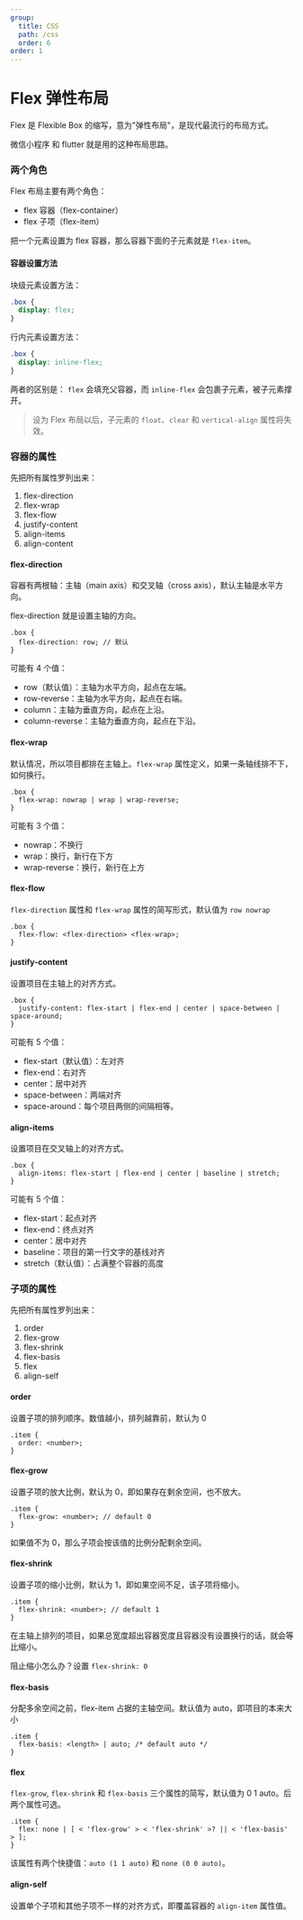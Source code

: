 ```yaml
---
group:
  title: CSS
  path: /css
  order: 6
order: 1
---
```


# Flex 弹性布局

Flex 是 Flexible Box 的缩写，意为"弹性布局"，是现代最流行的布局方式。

微信小程序 和 flutter 就是用的这种布局思路。

### 两个角色

Flex 布局主要有两个角色：

- flex 容器（flex-container）
- flex 子项（flex-item）

把一个元素设置为 flex 容器，那么容器下面的子元素就是 `flex-item`。

#### 容器设置方法

块级元素设置方法：

```css
.box {
  display: flex;
}
```

行内元素设置方法：

```css
.box {
  display: inline-flex;
}
```

两者的区别是： `flex` 会填充父容器，而 `inline-flex` 会包裹子元素，被子元素撑开。

> 设为 Flex 布局以后，子元素的 `float`、`clear` 和 `vertical-align` 属性将失效。

### 容器的属性

先把所有属性罗列出来：

1. flex-direction
2. flex-wrap
3. flex-flow
4. justify-content
5. align-items
6. align-content

#### flex-direction

容器有两根轴：主轴（main axis）和交叉轴（cross axis），默认主轴是水平方向。

flex-direction 就是设置主轴的方向。

```less
.box {
  flex-direction: row; // 默认
}
```

可能有 4 个值：

- row（默认值）：主轴为水平方向，起点在左端。
- row-reverse：主轴为水平方向，起点在右端。
- column：主轴为垂直方向，起点在上沿。
- column-reverse：主轴为垂直方向，起点在下沿。

#### flex-wrap

默认情况，所以项目都排在主轴上。`flex-wrap` 属性定义，如果一条轴线排不下，如何换行。

```less
.box {
  flex-wrap: nowrap | wrap | wrap-reverse;
}
```

可能有 3 个值：

- nowrap：不换行
- wrap：换行，新行在下方
- wrap-reverse：换行，新行在上方

#### flex-flow

`flex-direction` 属性和 `flex-wrap` 属性的简写形式，默认值为 `row nowrap`

```less
.box {
  flex-flow: <flex-direction> <flex-wrap>;
}
```

#### justify-content

设置项目在主轴上的对齐方式。

```less
.box {
  justify-content: flex-start | flex-end | center | space-between | space-around;
}
```

可能有 5 个值：

- flex-start（默认值）：左对齐
- flex-end：右对齐
- center：居中对齐
- space-between：两端对齐
- space-around：每个项目两侧的间隔相等。

#### align-items

设置项目在交叉轴上的对齐方式。

```less
.box {
  align-items: flex-start | flex-end | center | baseline | stretch;
}
```

可能有 5 个值：

- flex-start：起点对齐
- flex-end：终点对齐
- center：居中对齐
- baseline：项目的第一行文字的基线对齐
- stretch（默认值）：占满整个容器的高度

### 子项的属性

先把所有属性罗列出来：

1. order
2. flex-grow
3. flex-shrink
4. flex-basis
5. flex
6. align-self

#### order

设置子项的排列顺序。数值越小，排列越靠前，默认为 0

```less
.item {
  order: <number>;
}
```

#### flex-grow

设置子项的放大比例，默认为 0，即如果存在剩余空间，也不放大。

```less
.item {
  flex-grow: <number>; // default 0
}
```

如果值不为 0，那么子项会按该值的比例分配剩余空间。

#### flex-shrink

设置子项的缩小比例，默认为 1，即如果空间不足，该子项将缩小。

```less
.item {
  flex-shrink: <number>; // default 1
}
```

在主轴上排列的项目，如果总宽度超出容器宽度且容器没有设置换行的话，就会等比缩小。

阻止缩小怎么办？设置 `flex-shrink: 0`

#### flex-basis

分配多余空间之前，flex-item 占据的主轴空间。默认值为 auto，即项目的本来大小

```less
.item {
  flex-basis: <length> | auto; /* default auto */
}
```

#### flex

`flex-grow`, `flex-shrink` 和 `flex-basis` 三个属性的简写，默认值为 0 1 auto。后两个属性可选。

```less
.item {
  flex: none | [ < 'flex-grow' > < 'flex-shrink' >? || < 'flex-basis' > ];
}
```

该属性有两个快捷值：`auto (1 1 auto)` 和 `none (0 0 auto)`。

#### align-self

设置单个子项和其他子项不一样的对齐方式，即覆盖容器的 `align-item` 属性值。
